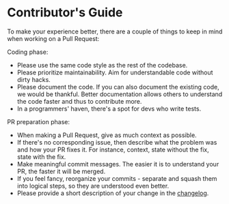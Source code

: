 # Contributor's Guide

To make your experience better, there are a couple of things to keep in mind when working on a Pull Request: 

Coding phase:
* Please use the same code style as the rest of the codebase. 
* Please prioritize maintainability. Aim for understandable code without dirty hacks.
* Please document the code. If you can also document the existing code, we would be thankful. Better documentation allows others to understand the code faster and thus to contribute more.
* In a programmers' haven, there's a spot for devs who write tests.

PR preparation phase:
* When making a Pull Request, give as much context as possible. 
* If there's no corresponding issue, then describe what the problem was and how your PR fixes it. For instance, context, state without the fix, state with the fix. 
* Make meaningful commit messages. The easier it is to understand your PR, the faster it will be merged.
* If you feel fancy, reorganize your commits - separate and squash them into logical steps, so they are understood even better.
* Please provide a short description of your change in the [changelog](https://github.com/have-fun-was-taken/yafc-ce/blob/master/changelog.txt).
